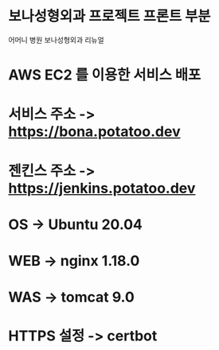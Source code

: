 # 보나성형외과 프로젝트 프론트 부분
어머니 병원 보나성형외과 리뉴얼


# AWS EC2 를 이용한 서비스 배포
# 서비스 주소 -> https://bona.potatoo.dev
# 젠킨스 주소 -> https://jenkins.potatoo.dev

# OS -> Ubuntu 20.04
# WEB -> nginx 1.18.0
# WAS -> tomcat 9.0
# HTTPS 설정 -> certbot
